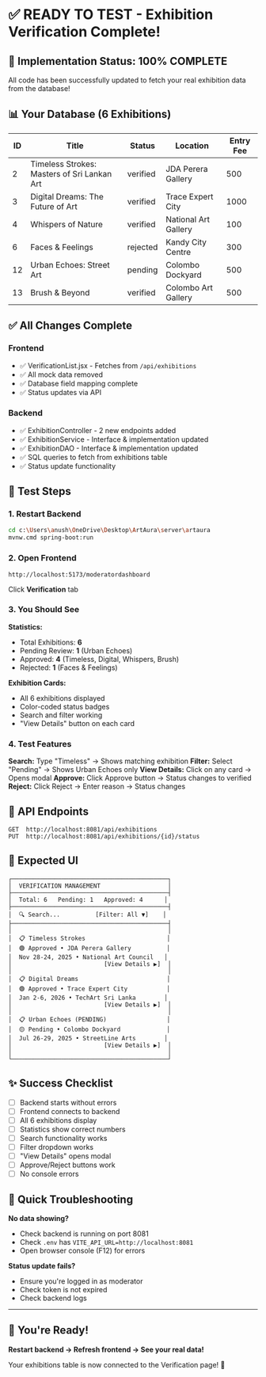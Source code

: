 # ✅ READY TO TEST - Exhibition Verification Complete!

## 🎉 Implementation Status: 100% COMPLETE

All code has been successfully updated to fetch your real exhibition data from the database!

## 📊 Your Database (6 Exhibitions)

| ID | Title | Status | Location | Entry Fee |
|----|-------|--------|----------|-----------|
| 2 | Timeless Strokes: Masters of Sri Lankan Art | verified | JDA Perera Gallery | 500 |
| 3 | Digital Dreams: The Future of Art | verified | Trace Expert City | 1000 |
| 4 | Whispers of Nature | verified | National Art Gallery | 100 |
| 6 | Faces & Feelings | rejected | Kandy City Centre | 300 |
| 12 | Urban Echoes: Street Art | pending | Colombo Dockyard | 500 |
| 13 | Brush & Beyond | verified | Colombo Art Gallery | 500 |

## ✅ All Changes Complete

### Frontend
- ✅ VerificationList.jsx - Fetches from `/api/exhibitions`
- ✅ All mock data removed
- ✅ Database field mapping complete
- ✅ Status updates via API

### Backend
- ✅ ExhibitionController - 2 new endpoints added
- ✅ ExhibitionService - Interface & implementation updated
- ✅ ExhibitionDAO - Interface & implementation updated
- ✅ SQL queries to fetch from exhibitions table
- ✅ Status update functionality

## 🚀 Test Steps

### 1. Restart Backend
```bash
cd c:\Users\anush\OneDrive\Desktop\ArtAura\server\artaura
mvnw.cmd spring-boot:run
```

### 2. Open Frontend
```
http://localhost:5173/moderatordashboard
```
Click **Verification** tab

### 3. You Should See

**Statistics:**
- Total Exhibitions: **6**
- Pending Review: **1** (Urban Echoes)
- Approved: **4** (Timeless, Digital, Whispers, Brush)
- Rejected: **1** (Faces & Feelings)

**Exhibition Cards:**
- All 6 exhibitions displayed
- Color-coded status badges
- Search and filter working
- "View Details" button on each card

### 4. Test Features

**Search:** Type "Timeless" → Shows matching exhibition
**Filter:** Select "Pending" → Shows Urban Echoes only
**View Details:** Click on any card → Opens modal
**Approve:** Click Approve button → Status changes to verified
**Reject:** Click Reject → Enter reason → Status changes

## 📡 API Endpoints

```
GET  http://localhost:8081/api/exhibitions
PUT  http://localhost:8081/api/exhibitions/{id}/status
```

## 🎨 Expected UI

```
┌────────────────────────────────────────────┐
│  VERIFICATION MANAGEMENT                   │
├────────────────────────────────────────────┤
│  Total: 6   Pending: 1   Approved: 4      │
├────────────────────────────────────────────┤
│  🔍 Search...          [Filter: All ▼]    │
├────────────────────────────────────────────┤
│                                            │
│  📋 Timeless Strokes                       │
│  🟢 Approved • JDA Perera Gallery          │
│  Nov 28-24, 2025 • National Art Council   │
│                          [View Details ▶]  │
│                                            │
│  📋 Digital Dreams                         │
│  🟢 Approved • Trace Expert City           │
│  Jan 2-6, 2026 • TechArt Sri Lanka        │
│                          [View Details ▶]  │
│                                            │
│  📋 Urban Echoes (PENDING)                 │
│  🟡 Pending • Colombo Dockyard             │
│  Jul 26-29, 2025 • StreetLine Arts        │
│                          [View Details ▶]  │
│                                            │
└────────────────────────────────────────────┘
```

## ✨ Success Checklist

- [ ] Backend starts without errors
- [ ] Frontend connects to backend
- [ ] All 6 exhibitions display
- [ ] Statistics show correct numbers
- [ ] Search functionality works
- [ ] Filter dropdown works
- [ ] "View Details" opens modal
- [ ] Approve/Reject buttons work
- [ ] No console errors

## 🐛 Quick Troubleshooting

**No data showing?**
- Check backend is running on port 8081
- Check `.env` has `VITE_API_URL=http://localhost:8081`
- Open browser console (F12) for errors

**Status update fails?**
- Ensure you're logged in as moderator
- Check token is not expired
- Check backend logs

---

## 🎉 You're Ready!

**Restart backend → Refresh frontend → See your real data!**

Your exhibitions table is now connected to the Verification page! 🎨
